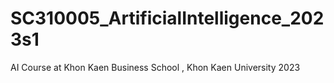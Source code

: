 # SC310005_ArtificialIntelligence_2023s1
AI Course at Khon Kaen Business School , Khon Kaen University 2023
